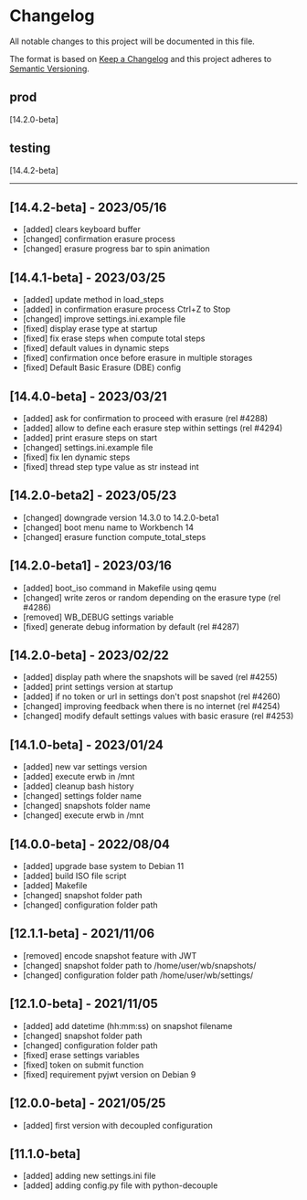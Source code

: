# Changelog
All notable changes to this project will be documented in this file.

The format is based on [Keep a Changelog](https://keepachangelog.com/en/1.0.0.html)
and this project adheres to [Semantic Versioning](https://semver.org/spec/v2.0.0.html).

## prod
[14.2.0-beta]

## testing
[14.4.2-beta]

----
## [14.4.2-beta] - 2023/05/16
- [added] clears keyboard buffer
- [changed] confirmation erasure process
- [changed] erasure progress bar to spin animation

## [14.4.1-beta] - 2023/03/25
- [added] update method in load_steps
- [added] in confirmation erasure process Ctrl+Z to Stop
- [changed] improve settings.ini.example file
- [fixed] display erase type at startup
- [fixed] fix erase steps when compute total steps
- [fixed] default values in dynamic steps
- [fixed] confirmation once before erasure in multiple storages
- [fixed] Default Basic Erasure (DBE) config

## [14.4.0-beta] - 2023/03/21
- [added] ask for confirmation to proceed with erasure (rel #4288)
- [added] allow to define each erasure step within settings (rel #4294)
- [added] print erasure steps on start
- [changed] settings.ini.example file
- [fixed] fix len dynamic steps
- [fixed] thread step type value as str instead int

## [14.2.0-beta2] - 2023/05/23
- [changed] downgrade version 14.3.0 to 14.2.0-beta1
- [changed] boot menu name to Workbench 14
- [changed] erasure function compute_total_steps

## [14.2.0-beta1] - 2023/03/16
- [added] boot_iso command in Makefile using qemu
- [changed] write zeros or random depending on the erasure type (rel #4286)
- [removed] WB_DEBUG settings variable
- [fixed] generate debug information by default (rel #4287)

## [14.2.0-beta] - 2023/02/22
- [added] display path where the snapshots will be saved (rel #4255)
- [added] print settings version at startup
- [added] if no token or url in settings don't post snapshot (rel #4260)
- [changed] improving feedback when there is no internet (rel #4254)
- [changed] modify default settings values with basic erasure (rel #4253)

## [14.1.0-beta] - 2023/01/24
- [added] new var settings version
- [added] execute erwb in /mnt 
- [added] cleanup bash history
- [changed] settings folder name
- [changed] snapshots folder name
- [changed] execute erwb in /mnt

## [14.0.0-beta] - 2022/08/04
- [added] upgrade base system to Debian 11
- [added] build ISO file script
- [added] Makefile  
- [changed] snapshot folder path
- [changed] configuration folder path

## [12.1.1-beta] - 2021/11/06
- [removed] encode snapshot feature with JWT
- [changed] snapshot folder path to /home/user/wb/snapshots/
- [changed] configuration folder path /home/user/wb/settings/

## [12.1.0-beta] - 2021/11/05
- [added] add datetime (hh:mm:ss) on snapshot filename
- [changed] snapshot folder path
- [changed] configuration folder path
- [fixed] erase settings variables
- [fixed] token on submit function
- [fixed] requirement pyjwt version on Debian 9

## [12.0.0-beta] - 2021/05/25
- [added] first version with decoupled configuration

## [11.1.0-beta]
- [added] adding new settings.ini file
- [added] adding config.py file with python-decouple
